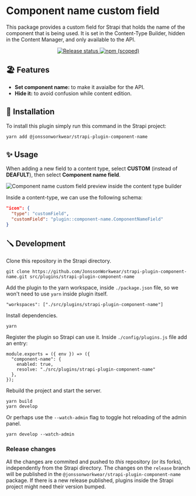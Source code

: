 # Component name custom field

This package provides a custom field for Strapi that holds the name of the component that is being used. It is set in the Content-Type Builder, hidden in the Content Manager, and only available to the API.

<div align="center">
  <a href="https://github.com/JonssonWorkwear/strapi-plugin-component-name/actions/workflows/release.yml">
    <img src="https://github.com/JonssonWorkwear/strapi-plugin-component-name/actions/workflows/release.yml/badge.svg?branch=release" alt="Release status">
  </a>
  <a href="https://www.npmjs.com/package/@jonssonworkwear/strapi-plugin-component-name">
    <img alt="npm (scoped)" src="https://img.shields.io/npm/v/%40jonssonworkwear/strapi-plugin-component-name?logo=npm&label=%40jonssonworkwear%2Fstrapi-plugin-component-name&color=%234845F5">
  </a>
</div>

## 🏖️ Features

* **Set component name:** to make it avaialbe for the API. 
* **Hide it:** to avoid confusion while content edition.

## 🔧 Installation

To install this plugin simply run this command in the Strapi project:

```
yarn add @jonssonworkwear/strapi-plugin-component-name
```

## ✨ Usage

When adding a new field to a content type, select **CUSTOM** (instead of **DEAFULT**), then select **Component name field**.

![Component name custom field preview inside the content type builder](https://github.com/JonssonWorkwear/strapi-plugin-component-name/assets/22895284/1440317e-237a-4f50-892c-75f92e62a5ac)


Inside a content-type, we can use the following schema:

```json
"icon": {
  "type": "customField",
  "customField": "plugin::component-name.ComponentNameField"
}
```

## 🪛 Development

Clone this repository in the Strapi directory.

```
git clone https://github.com/JonssonWorkwear/strapi-plugin-component-name.git src/plugins/strapi-plugin-component-name
```

Add the plugin to the yarn workspace, inside `./package.json` file, so we won't need to use `yarn` inside plugin itself.

```
"workspaces": ["./src/plugins/strapi-plugin-component-name"]
```

Install dependencies.

```
yarn
```

Register the plugin so Strapi can use it. Inside `./config/plugins.js` file add an entry:

```
module.exports = ({ env }) => ({
  "component-name": {
    enabled: true,
    resolve: "./src/plugins/strapi-plugin-component-name"
  },
});
```

Rebuild the project and start the server.

```
yarn build
yarn develop
```

Or perhaps use the `--watch-admin` flag to toggle hot reloading of the admin panel.

```
yarn develop --watch-admin
```

### Release changes

All the changes are commited and pushed to _this_ repository (or its forks), independently from the Strapi directory. The changes on the `release` branch will be published in the `@jonssonworkwear/strapi-plugin-component-name` package. If there is a new release published, plugins inside the Strapi project might need their version bumped.

